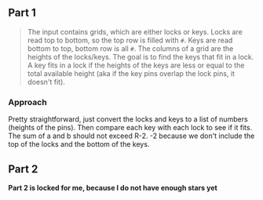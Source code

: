## Part 1

> The input contains grids, which are either locks or keys. Locks are read top to bottom, so the top row is filled with `#`. Keys are read bottom to top, bottom row is all `#`. The columns of a grid are the heights of the locks/keys. The goal is to find the keys that fit in a lock. A key fits in a lock if the heights of the keys are less or equal to the total available height (aka if the key pins overlap the lock pins, it doesn't fit).

### Approach

Pretty straightforward, just convert the locks and keys to a list of numbers (heights of the pins). Then compare each key with each lock to see if it fits. The sum of a and b should not exceed R-2. -2 because we don't include the top of the locks and the bottom of the keys.

## Part 2

**Part 2 is locked for me, because I do not have enough stars yet**

